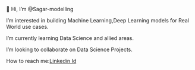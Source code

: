 👋 Hi, I’m @Sagar-modelling

  I’m interested in building Machine Learning,Deep Learning models for Real World use cases.
  
  I’m currently learning Data Science and allied areas.
  
  I’m looking to collaborate on Data Science Projects.
  
  How to reach me:[Linkedin Id](https://www.linkedin.com/in/sagar-kandpal-4942491a9/?originalSubdomain=in)

<!---
Sagar-modelling/Sagar-modelling is a ✨ special ✨ repository because its `README.md` (this file) appears on your GitHub profile.
You can click the Preview link to take a look at your changes.
--->
